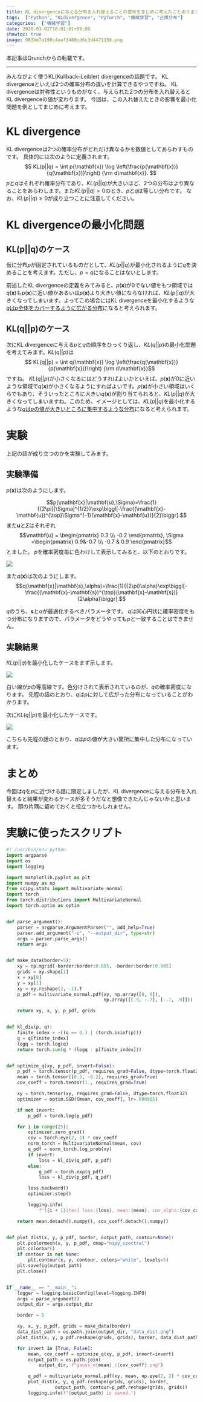 ```yaml
---
title: KL divergenceに与える分布を入れ替えることの意味をまじめに考えたことあります？
tags:  ["Python", "KLdivergence", "PyTorch", "機械学習", "正規分布"]
categories:  ["機械学習"]
date: 2020-03-02T18:01:01+09:00
showtoc: true
image: 983be7a190c4aaf3488cd6c3d4471158.png
---
```


本記事はQrunchからの転載です。
___

みんながよく使うKL(Kullback–Leibler) divergenceの話題です。
KL divergenceといえば2つの確率分布の違いを計算できるやつですね。
KL divergenceは対称性というものがなく、与えられた2つの分布を入れ替えるとKL divergenceの値が変わります。
今回は、この入れ替えたときの影響を最小化問題を例としてまじめに考えます。

# KL divergence
KL divergenceは2つの確率分布がどれだけ異なるかを数値としてあらわすものです。
具体的には次のように定義されます。
$$ KL(p||q) = \int p(\mathbf{x}) \log \left(\frac{p(\mathbf{x})}{q(\mathbf{x})}\right) {\rm d\mathbf{x}}. $$
$p$と$q$はそれぞれ確率分布であり、$KL(p||q)$が大きいほど、2つの分布はより異なることをあらわします。また$KL(p||q)=0$のとき、$p$と$q$は等しい分布です。
なお、$KL(p||q) \geq 0$が成り立つことに注意してください。

# KL divergenceの最小化問題

## KL(p||q)のケース
仮に分布$p$が固定されているものだとして、$KL(p||q)$が最小化されるように$q$を決めることを考えます。ただし、$p=q$になることはないとします。

前述したKL divergenceの定義をみてみると、$p(\mathbf{x})$が0でない値をもつ領域では$q(\mathbf{x})$も$p(\mathbf{x})$に近い値かあるいは$p(\mathbf{x})$より大きい値にならなければ、$KL(p||q)$が大きくなってしまいます。よってこの場合にはKL divergenceを最小化するような<u>$q$は$p$全体をカバーするように広がる分布</u>になると考えられます。

## KL(q||p)のケース
次にKL divergenceに与える$p$と$q$の順序をひっくり返し、$KL(q||p)$の最小化問題を考えてみます。$KL(q||p)$は
$$ KL(q||p) = \int q(\mathbf{x}) \log \left(\frac{q(\mathbf{x})}{p(\mathbf{x})}\right) {\rm d\mathbf{x}}$$
ですね。
$KL(q||p)$が小さくなるにはどうすればよいかといえば、$p(\mathbf{x})$が0に近いような領域で$q(\mathbf{x})$が小さくなるようにすればよいです。$p(\mathbf{x})$が小さい領域はいくらでもあり、そういったところに大きい$q(\mathbf{x})$が割り当てられると、$KL(p||q)$が大きくなってしまいますね。このため、イメージとしては、$KL(p||q)$を最小化するような<u>$q$は$p$の値が大きいところに集中するような分布</u>になると考えられます。

# 実験
上記の話が成り立つのかを実験してみます。
## 実験準備
$p(\mathbf{x})$は次のようにします。

$$p(\mathbf{x}|\mathbf{u},\Sigma)=\frac{1}{{2\pi}|\Sigma|^{1/2}}\exp\biggl[-\frac{(\mathbf{x}-\mathbf{u})^{\top}\Sigma^{-1}(\mathbf{x}-\mathbf{u})}{2}\biggr].$$
また$\mathbf{u}$と$\Sigma$はそれぞれ
$$\mathbf{u} = \begin{pmatrix} 0.3 \\\ -0.2 \end{pmatrix}, \Sigma =\begin{pmatrix} 0.9&-0.7 \\\ -0.7 & 0.9 \end{pmatrix}$$
とました。
$p$を確率密度毎に色わけして表示してみると、以下のとおりです。

![](a656f547ccf54333352ff64a2de84cd7.png)

また$q(\mathbf{x})$は次のようにします。
$$q(\mathbf{x}|\mathbf{s},\alpha)=\frac{1}{{2\pi}\alpha}\exp\biggl[-\frac{(\mathbf{x}-\mathbf{s})^{\top}(\mathbf{x}-\mathbf{s})}{2\alpha}\biggr].$$

$q$のうち、$\mathbf{s}$と$\alpha$が最適化するべきパラメータです。
$q$は同心円状に確率密度をもつ分布になりますので、パラメータをどうやっても$p$と一致することはできません。

## 実験結果
$KL(p||q)$を最小化したケースをまず示します。

![](983be7a190c4aaf3488cd6c3d4471158.png)

白い線が$p$の等高線です。色分けされて表示されているのが、$q$の確率密度になります。
先程の話のとおり、$q$は$p$に対して広がった分布になっていることがわかります。

次に$KL(q||p)$を最小化したケースです。

![](ffae8716aa0ab67fa3d7ff25156a8dcb.png)

こちらも先程の話のとおり、$q$は$p$の値が大きい箇所に集中した分布になっています。

# まとめ
今回は$q$を$p$に近づける話に限定しましたが、KL divergenceに与える分布を入れ替えると結果が変わるケースが多そうだなと想像できたんじゃないかと思います。
頭の片隅に留めておくと役立つかもしれません。

# 実験に使ったスクリプト

``` python
#! /usr/bin/env python
import argparse
import os
import logging

import matplotlib.pyplot as plt
import numpy as np
from scipy.stats import multivariate_normal
import torch
from torch.distributions import MultivariateNormal
import torch.optim as optim


def parse_argument():
    parser = argparse.ArgumentParser("", add_help=True)
    parser.add_argument("-o", "--output_dir", type=str)
    args = parser.parse_args()
    return args


def make_data(border=5):
    xy = np.mgrid[-border:border:0.005, -border:border:0.005]
    grids = xy.shape[1]
    x = xy[0]
    y = xy[1]
    xy = xy.reshape(2, -1).T
    p_pdf = multivariate_normal.pdf(xy, np.array([0, 0]),
                                    np.array([[.9, -.7], [-.7, .9]]))

    return xy, x, y, p_pdf, grids


def kl_div(p, q):
    finite_index = ~((q == 0.) | (torch.isinf(p)))
    q = q[finite_index]
    logq = torch.log(q)
    return torch.sum(q * (logq - p[finite_index]))


def optimize_q(xy, p_pdf, invert=False):
    p_pdf = torch.tensor(p_pdf, requires_grad=False, dtype=torch.float32)
    mean = torch.tensor([0.3, -0.2], requires_grad=True)
    cov_coeff = torch.tensor(1., requires_grad=True)

    xy = torch.tensor(xy, requires_grad=False, dtype=torch.float32)
    optimizer = optim.SGD([mean, cov_coeff], lr=.000005)

    if not invert:
        p_pdf = torch.log(p_pdf)

    for i in range(25):
        optimizer.zero_grad()
        cov = torch.eye(2, 2) * cov_coeff
        norm_torch = MultivariateNormal(mean, cov)
        q_pdf = norm_torch.log_prob(xy)
        if invert:
            loss = kl_div(q_pdf, p_pdf)
        else:
            q_pdf = torch.exp(q_pdf)
            loss = kl_div(p_pdf, q_pdf)

        loss.backward()
        optimizer.step()

        logging.info(
            f"[{i + 1}iter] loss:{loss}, mean:{mean}, cov_alpha:{cov_coeff}")

    return mean.detach().numpy(), cov_coeff.detach().numpy()


def plot_dist(x, y, p_pdf, border, output_path, contour=None):
    plt.pcolormesh(x, y, p_pdf, cmap="nipy_spectral")
    plt.colorbar()
    if contour is not None:
        plt.contour(x, y, contour, colors="white", levels=5)
    plt.savefig(output_path)
    plt.close()


if __name__ == "__main__":
    logger = logging.basicConfig(level=logging.INFO)
    args = parse_argument()
    output_dir = args.output_dir

    border = 5

    xy, x, y, p_pdf, grids = make_data(border)
    data_dist_path = os.path.join(output_dir, "data_dist.png")
    plot_dist(x, y, p_pdf.reshape(grids, grids), border, data_dist_path)

    for invert in [True, False]:
        mean, cov_coeff = optimize_q(xy, p_pdf, invert=invert)
        output_path = os.path.join(
            output_dir, f"gauss_m{mean}_c{cov_coeff}.png")

        q_pdf = multivariate_normal.pdf(xy, mean, np.eye(2, 2) * cov_coeff)
        plot_dist(x, y, q_pdf.reshape(grids, grids), border,
                  output_path, contour=p_pdf.reshape(grids, grids))
        logging.info(f"{output_path} is saved.")

```
